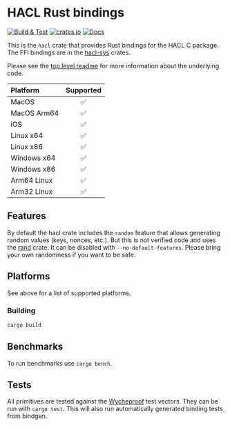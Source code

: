 # HACL Rust bindings

[![Build & Test][github-actions-badge]][github-actions-link]
[![crates.io][hacl-crate-badge]](https://crates.io/crates/hacl)
[![Docs][docs-badge]](https://docs.rs/hacl)

This is the `hacl` crate that provides Rust bindings for the HACL C package.
The FFI bindings are in the [hacl-sys](hacl-sys/) crates.

Please see the [top level readme] for more information about the underlying code.

| Platform    | Supported |
| :---------- | :-------: |
| MacOS       |    ✅     |
| MacOS Arm64 |    ✅     |
| iOS         |    ✅     |
| Linux x64   |    ✅     |
| Linux x86   |    ✅     |
| Windows x64 |    ✅     |
| Windows x86 |    ✅     |
| Arm64 Linux |    ✅     |
| Arm32 Linux |    ✅     |

## Features

By default the hacl crate includes the `random` feature that allows generating random values (keys, nonces, etc.).
But this is not verified code and uses the [rand](https://crates.io/crates/rand) crate. It can be disabled with `--no-default-features`.
Please bring your own randomness if you want to be safe.

## Platforms

See above for a list of supported platforms.

### Building

```bash
cargo build
```

## Benchmarks

To run benchmarks use `cargo bench`.

## Tests

All primitives are tested against the [Wycheproof](https://github.com/google/wycheproof) test vectors.
They can be run with `cargo test`.
This will also run automatically generated binding tests from bindgen.

[maturity-badge]: https://img.shields.io/badge/maturity-beta-orange.svg?style=for-the-badge
[github-actions-badge]: https://img.shields.io/github/actions/workflow/status/cryspen/hacl-packages/rust.yml?label=build%20%26%20tests&logo=github&style=for-the-badge&branch=main
[github-actions-link]: https://github.com/cryspen/hacl-packages/actions/workflows/rust.yml?query=branch%3Amain
[hacl-crate-badge]: https://img.shields.io/crates/v/hacl.svg?style=for-the-badge
[docs-badge]: https://img.shields.io/badge/docs-blue.svg?style=for-the-badge
[top level readme]: https://github.com/cryspen/hacl-packages#readme
